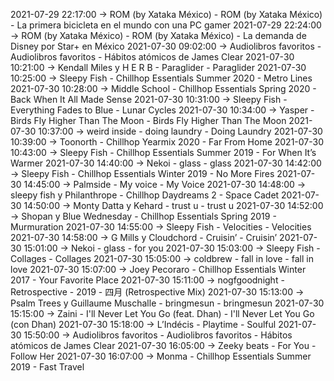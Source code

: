 2021-07-29 22:17:00 -> ROM (by Xataka México) - ROM (by Xataka México) - La primera bicicleta en el mundo con una PC gamer
2021-07-29 22:24:00 -> ROM (by Xataka México) - ROM (by Xataka México) - La demanda de Disney por Star+ en México
2021-07-30 09:02:00 -> Audiolibros favoritos - Audiolibros favoritos - Hábitos atómicos de James Clear
2021-07-30 10:21:00 -> Kendall Miles y H E R B - Paraglider - Paraglider
2021-07-30 10:25:00 -> Sleepy Fish - Chillhop Essentials Summer 2020 - Metro Lines
2021-07-30 10:28:00 -> Middle School - Chillhop Essentials Spring 2020 - Back When It All Made Sense
2021-07-30 10:31:00 -> Sleepy Fish - Everything Fades to Blue - Lunar Cycles
2021-07-30 10:34:00 -> Yasper - Birds Fly Higher Than The Moon - Birds Fly Higher Than The Moon
2021-07-30 10:37:00 -> weird inside - doing laundry - Doing Laundry
2021-07-30 10:39:00 -> Toonorth - Chillhop Yearmix 2020 - Far From Home
2021-07-30 10:43:00 -> Sleepy Fish - Chillhop Essentials Summer 2019 - For When It’s Warmer
2021-07-30 14:40:00 -> Nekoi - glass - glass
2021-07-30 14:42:00 -> Sleepy Fish - Chillhop Essentials Winter 2019 - No More Fires
2021-07-30 14:45:00 -> Palmside - My voice - My Voice
2021-07-30 14:48:00 -> sleepy fish y Philanthrope - Chillhop Daydreams 2 - Space Cadet
2021-07-30 14:50:00 -> Monty Datta y Kehard - trust u - trust u
2021-07-30 14:52:00 -> Shopan y Blue Wednesday - Chillhop Essentials Spring 2019 - Murmuration
2021-07-30 14:55:00 -> Sleepy Fish - Velocities - Velocities
2021-07-30 14:58:00 -> G Mills y Cloudchord - Cruisin’ - Cruisin’
2021-07-30 15:01:00 -> Nekoi - glass - for you
2021-07-30 15:03:00 -> Sleepy Fish - Collages - Collages
2021-07-30 15:05:00 -> coldbrew - fall in love - fall in love
2021-07-30 15:07:00 -> Joey Pecoraro - Chillhop Essentials Winter 2017 - Your Favorite Place
2021-07-30 15:11:00 -> nogfgoodnight - Retrospective - 2019 - 四月 (Retrospective Mix)
2021-07-30 15:13:00 -> Psalm Trees y Guillaume Muschalle - bringmesun - bringmesun
2021-07-30 15:15:00 -> Zaini - I'll Never Let You Go (feat. Dhan) - I'll Never Let You Go (con Dhan)
2021-07-30 15:18:00 -> L’Indécis - Playtime - Soulful
2021-07-30 15:50:00 -> Audiolibros favoritos - Audiolibros favoritos - Hábitos atómicos de James Clear
2021-07-30 16:05:00 -> Zeeky beats - For You - Follow Her
2021-07-30 16:07:00 -> Monma - Chillhop Essentials Summer 2019 - Fast Travel
